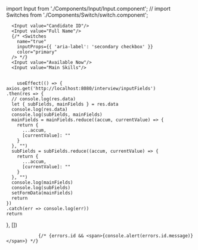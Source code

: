 import Input from './Components/Input/Input.component';
// import Switches from './Components/Switch/switch.component';

      <Input value="Candidate ID"/>
      <Input value="Full Name"/>
      {/* <Switches
        name="true"
        inputProps={{ 'aria-label': 'secondary checkbox' }}
        color="primary"
      /> */}
      <Input value="Available Now"/>
      <Input value="Main Skills"/>


        useEffect(() => {
    axios.get('http://localhost:8080/interview/inputFields')
    .then(res => {
      // console.log(res.data)
      let { subFields, mainFields } = res.data
      console.log(res.data)
      console.log(subFields, mainFields)
      mainFields = mainFields.reduce((accum, currentValue) => {
        return {
          ...accum,
          [currentValue]: ""
        }
      }, "")
      subFields = subFields.reduce((accum, currentValue) => {
        return {
          ...accum,
          [currentValue]: ""
        }
      }, "")
      console.log(mainFields)
      console.log(subFields)
      setFormData(mainFields)
      return
    })
    .catch(err => console.log(err))
    return 
  }, [])

                {/* {errors.id && <span>{console.alert(errors.id.message)}</span>} */}
